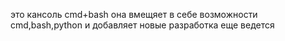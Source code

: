 это кансоль cmd+bash 
она вмещяет в себе возможности cmd,bash,python и добавляет новые разработка еще ведется  
